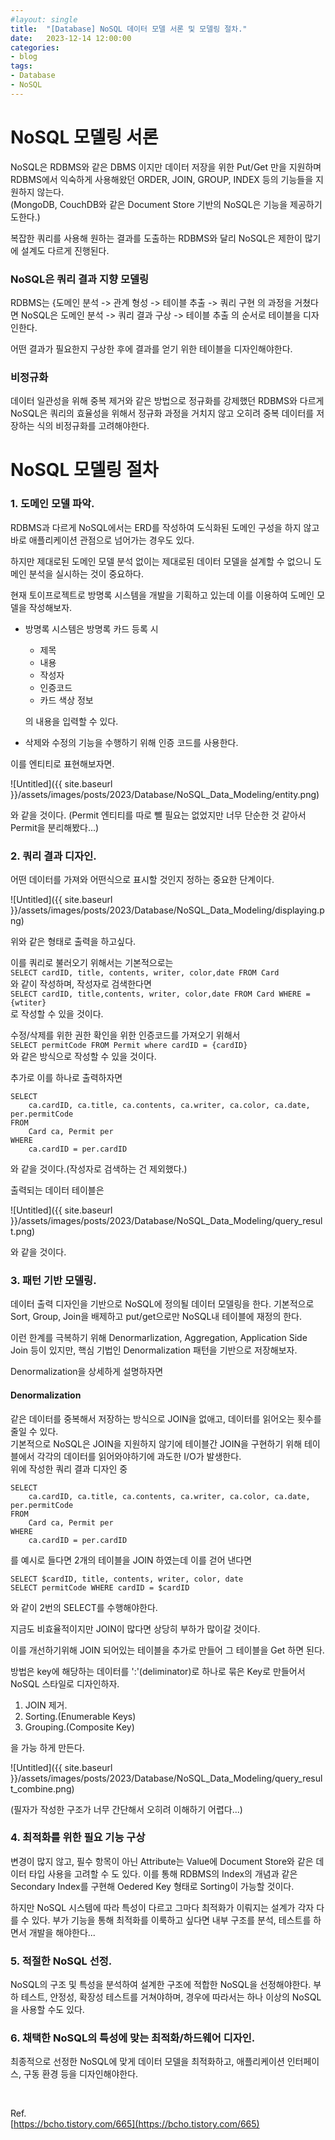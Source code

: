 ```yaml
---
#layout: single
title:	"[Database] NoSQL 데이터 모델 서론 및 모델링 절차."
date:	2023-12-14 12:00:00
categories:
- blog
tags:
- Database
- NoSQL
---
```



# NoSQL 모델링 서론
NoSQL은 RDBMS와 같은 DBMS 이지만 데이터 저장을 위한 Put/Get 만을 지원하며 RDBMS에서 익숙하게 사용해왔던 ORDER, JOIN, GROUP, INDEX 등의 기능들을 지원하지 않는다.  
(MongoDB, CouchDB와 같은 Document Store 기반의 NoSQL은 기능을 제공하기도한다.)

복잡한 쿼리를 사용해 원하는 결과를 도출하는 RDBMS와 달리 NoSQL은 제한이 많기에 설계도 다르게 진행된다.

### NoSQL은 쿼리 결과 지향 모델링
RDBMS는 {도메인 분석 -> 관계 형성 -> 테이블 추출 -> 쿼리 구현 의 과정을 거쳤다면
NoSQL은 도메인 분석 -> 쿼리 결과 구상 -> 테이블 추출
의 순서로 테이블을 디자인한다.

어떤 결과가 필요한지 구상한 후에 결과를 얻기 위한 테이블을 디자인해야한다.

### 비정규화
데이터 일관성을 위해 중복 제거와 같은 방법으로 정규화를 강제했던 RDBMS와 다르게 NoSQL은 쿼리의 효율성을 위해서 정규화 과정을 거치지 않고 오히려 중복 데이터를 저장하는 식의 비정규화를 고려해야한다.

# NoSQL 모델링 절차
### 1. 도메인 모델 파악.
RDBMS과 다르게 NoSQL에서는 ERD를 작성하여 도식화된 도메인 구성을 하지 않고 바로 애플리케이션 관점으로 넘어가는 경우도 있다.

하지만 제대로된 도메인 모델 분석 없이는 제대로된 데이터 모델을 설계할 수 없으니 도메인 분석을 실시하는 것이 중요하다.

현재 토이프로젝트로 방명록 시스템을 개발을 기획하고 있는데 이를 이용하여 도메인 모델을 작성해보자.
- 방명록 시스템은 방명록 카드 등록 시
  - 제목
  - 내용
  - 작성자
  - 인증코드
  - 카드 색상 정보  

  의 내용을 입력할 수 있다.

- 삭제와 수정의 기능을 수행하기 위해 인증 코드를 사용한다.

이를 엔티티로 표현해보자면.

![Untitled]({{ site.baseurl }}/assets/images/posts/2023/Database/NoSQL_Data_Modeling/entity.png)

와 같을 것이다.
(Permit 엔티티를 따로 뺄 필요는 없었지만 너무 단순한 것 같아서 Permit을 분리해봤다...)

### 2. 쿼리 결과 디자인.
어떤 데이터를 가져와 어떤식으로 표시할 것인지 정하는 중요한 단계이다.

![Untitled]({{ site.baseurl }}/assets/images/posts/2023/Database/NoSQL_Data_Modeling/displaying.png)

위와 같은 형태로 출력을 하고싶다.

이를 쿼리로 불러오기 위해서는 기본적으로는  
`SELECT cardID, title, contents, writer, color,date FROM Card`  
와 같이 작성하며, 작성자로 검색한다면  
`SELECT cardID, title,contents, writer, color,date FROM Card WHERE = {wtiter}`  
로 작성할 수 있을 것이다.

수정/삭제를 위한 권한 확인을 위한 인증코드를 가져오기 위해서  
`SELECT permitCode FROM Permit where cardID = {cardID}`  
와 같은 방식으로 작성할 수 있을 것이다.

추가로 이를 하나로 출력하자면
```
SELECT 
	ca.cardID, ca.title, ca.contents, ca.writer, ca.color, ca.date, per.permitCode
FROM 
	Card ca, Permit per
WHERE
	ca.cardID = per.cardID
```
와 같을 것이다.(작성자로 검색하는 건 제외했다.)

출력되는 데이터 테이블은 

![Untitled]({{ site.baseurl }}/assets/images/posts/2023/Database/NoSQL_Data_Modeling/query_result.png)

와 같을 것이다.

### 3. 패턴 기반 모델링.
데이터 출력 디자인을 기반으로 NoSQL에 정의될 데이터 모델링을 한다.
기본적으로 Sort, Group, Join을 배제하고 put/get으로만 NoSQL내 테이블에 재정의 한다.

이런 한계를 극복하기 위해 Denormarlization, Aggregation, Application Side Join 등이 있지만,
핵심 기법인 Denormalization 패턴을 기반으로 저장해보자.

Denormalization을 상세하게 설명하자면
#### Denormalization
같은 데이터를 중복해서 저장하는 방식으로 JOIN을 없애고, 데이터를 읽어오는 횟수를 줄일 수 있다.  
기본적으로 NoSQL은 JOIN을 지원하지 않기에 테이블간 JOIN을 구현하기 위해 테이블에서 각각의 데이터를 읽어와야하기에 과도한 I/O가 발생한다.  
위에 작성한 쿼리 결과 디자인 중
```
SELECT 
	ca.cardID, ca.title, ca.contents, ca.writer, ca.color, ca.date, per.permitCode
FROM 
	Card ca, Permit per
WHERE
	ca.cardID = per.cardID
```
를 예시로 들다면 2개의 테이블을 JOIN 하였는데 이를 걷어 낸다면
```
SELECT $cardID, title, contents, writer, color, date
SELECT permitCode WHERE cardID = $cardID
```
와 같이 2번의 SELECT를 수행해야한다.

지금도 비효율적이지만 JOIN이 많다면 상당히 부하가 많이갈 것이다.

이를 개선하기위해 JOIN 되어있는 테이블을 추가로 만들어 그 테이블을 Get 하면 된다.

방법은 key에 해당하는 데이터를 ':'(deliminator)로 하나로 묶은 Key로 만들어서 NoSQL 스타일로 디자인하자.

1. JOIN 제거.
2. Sorting.(Enumerable Keys)
3. Grouping.(Composite Key)

을 가능 하게 만든다.

![Untitled]({{ site.baseurl }}/assets/images/posts/2023/Database/NoSQL_Data_Modeling/query_result_combine.png)

(필자가 작성한 구조가 너무 간단해서 오히려 이해하기 어렵다...)

### 4. 최적화를 위한 필요 기능 구상
변경이 많지 않고, 필수 항목이 아닌 Attribute는 Value에 Document Store와 같은 데이터 타입 사용을 고려할 수 도 있다.
이를 통해 RDBMS의 Index의 개념과 같은 Secondary Index를 구현해 Oedered Key 형태로 Sorting이 가능할 것이다.

하지만 NoSQL 시스템에 따라 특성이 다르고 그마다 최적화가 이뤄지는 설계가 각자 다를 수 있다.
부가 기능을 통해 최적화를 이룩하고 싶다면 내부 구조를 분석, 테스트를 하면서 개발을 해야한다...
### 5. 적절한 NoSQL 선정.
NoSQL의 구조 및 특성을 분석하여 설계한 구조에 적합한 NoSQL을 선정해야한다.
부하 테스트, 안정성, 확장성 테스트를 거쳐야하며, 경우에 따라서는 하나 이상의 NoSQL을 사용할 수도 있다.

### 6. 채택한 NoSQL의 특성에 맞는 최적화/하드웨어 디자인.
최종적으로 선정한 NoSQL에 맞게 데이터 모델을 최적화하고, 애플리케이션 인터페이스, 구동 환경 등을 디자인해야한다.

<br>

Ref.  
[https://bcho.tistory.com/665](https://bcho.tistory.com/665)